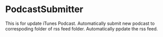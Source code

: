 # PodcastSubmitter
This is for update iTunes Podcast.
Automatically submit new podcast to correspoding folder of rss feed folder.
Automatically ppdate the rss feed.
